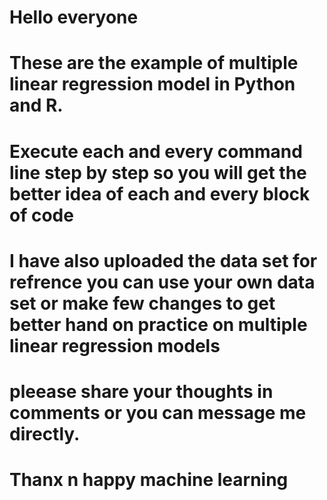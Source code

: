 # Hello everyone 
# These are the example of multiple linear regression model in Python and R.
# Execute each and every command line step by step so you will get the better idea of each and every block of code 
# I have also uploaded the data set for refrence you can use your own data set or make few changes to get better hand on practice on multiple linear regression models
 
# pleease share your thoughts in comments or you can message me directly.
# Thanx n happy machine learning
